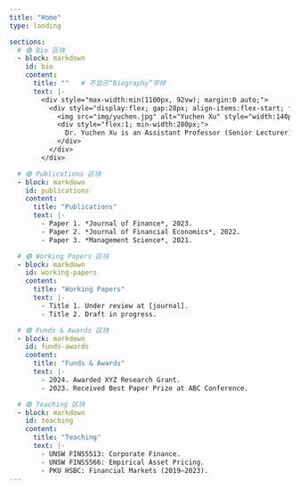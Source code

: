 ```yaml
---
title: "Home"
type: landing

sections:
  # 🟣 Bio 区块
  - block: markdown
    id: bio
    content:
      title: ""   # 不显示“Biography”字样
      text: |-
        <div style="max-width:min(1100px, 92vw); margin:0 auto;">
          <div style="display:flex; gap:28px; align-items:flex-start; flex-wrap:wrap;">
            <img src="img/yuchen.jpg" alt="Yuchen Xu" style="width:140px; border-radius:50%; flex:0 0 auto;">
            <div style="flex:1; min-width:280px;">
              Dr. Yuchen Xu is an Assistant Professor (Senior Lecturer) in Finance at UNSW Business School. Previously, she was an Assistant Professor at Peking University HSBC Business School. Dr. Xu completed her undergraduate and postgraduate studies in Paris, where she received dual master's degrees in Financial Engineering (2014) and Economic Psychology (2015). After that, she obtained her Ph.D in Finance from the University of Hong Kong (2020). Her research interests span across quantitative financial history and empirical corporate finance. She places special emphasis on identifying the foundational factors that influence the enduring development of finance, in particular at its genesis. Her findings have been published in prestigious international journals, including the <em>Journal of Finance</em>, the <em>Journal of Financial Economics</em>, and <em>Management Science</em> among others.
            </div>
          </div>
        </div>

  # 🟣 Publications 区块
  - block: markdown
    id: publications
    content:
      title: "Publications"
      text: |-
        - Paper 1. *Journal of Finance*, 2023.  
        - Paper 2. *Journal of Financial Economics*, 2022.  
        - Paper 3. *Management Science*, 2021.  

  # 🟣 Working Papers 区块
  - block: markdown
    id: working-papers
    content:
      title: "Working Papers"
      text: |-
        - Title 1. Under review at [journal].  
        - Title 2. Draft in progress.  

  # 🟣 Funds & Awards 区块
  - block: markdown
    id: funds-awards
    content:
      title: "Funds & Awards"
      text: |-
        - 2024. Awarded XYZ Research Grant.  
        - 2023. Received Best Paper Prize at ABC Conference.  

  # 🟣 Teaching 区块
  - block: markdown
    id: teaching
    content:
      title: "Teaching"
      text: |-
        - UNSW FINS5513: Corporate Finance.  
        - UNSW FINS5566: Empirical Asset Pricing.  
        - PKU HSBC: Financial Markets (2019–2023).  
---
```


